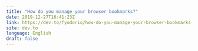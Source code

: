 ```yaml
---
title: "How do you manage your browser bookmarks?"
date: 2019-12-27T16:41:23Z
link: https://dev.to/fyodorio/how-do-you-manage-your-browser-bookmarks-1hcb?utm_medium=RSS&utm_source=news.12bit.vn
site: dev.to
language: English
draft: false
---
```

